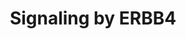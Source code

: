 ---
annotations:
- type: Pathway Ontology
  value: signaling pathway
authors:
- ReactomeTeam
- Anwesha
- Egonw
description: 'ERBB4, also known as HER4, belongs to the ERBB family of receptors,
  which also includes ERBB1 (EGFR/HER1), ERBB2 (HER2/NEU) and ERBB3 (HER3). Similar
  to EGFR, ERBB4 has an extracellular ligand binding domain, a single transmembrane
  domain and a cytoplasmic domain which contains an active tyrosine kinase and a C-tail
  with multiple phosphorylation sites. At least three and possibly four splicing isoforms
  of ERBB4 exist that differ in their C-tail and/or the extracellular juxtamembrane
  regions: ERBB4 JM-A CYT1, ERBB4 JM-A CYT2 and ERBB4 JM-B CYT1 (the existence of
  ERBB4 JM-B CYT2 has not been confirmed). <br><br>ERBB4 becomes activated by binding
  one of its seven ligands, three of which, HB-EGF, epiregulin EPR and betacellulin
  BTC, are EGF-like (Elenius et al. 1997, Riese et al. 1998), while four, NRG1, NRG2,
  NRG3 and NRG4, belong to the related neuregulin family (Tzahar et al. 1994, Carraway
  et al. 1997, Zhang et al. 1997, Hayes et al. 2007). Upon ligand binding, ERBB4 forms
  homodimers (Sweeney et al. 2000) or it heterodimerizes with ERBB2 (Li et al. 2007).
  Dimers of ERBB4 undergo trans-autophosphorylation on tyrosine residues in the C-tail
  (Cohen et al. 1996, Kaushansky et al. 2008, Hazan et al. 1990, Li et al. 2007),
  triggering downstream signaling cascades. The pathway Signaling by ERBB4 only shows
  signaling by ERBB4 homodimers. Signaling by heterodimers of ERBB4 and ERBB2 is shown
  in the pathway Signaling by ERBB2. Ligand-stimulated ERBB4 is also able to form
  heterodimers with ligand-stimulated EGFR (Cohen et al. 1996) and ligand-stimulated
  ERBB3 (Riese et al. 1995). Dimers of ERBB4 with EGFR and dimers of ERBB4 with ERBB3
  were demonstrated in mouse cell lines in which human ERBB4 and EGFR or ERBB3 were
  exogenously expressed. These heterodimers undergo trans-autophosphorylation. The
  promiscuous heteromerization of ERBBs adds combinatorial diversity to ERBB signaling
  processes. As ERBB4 binds more ligands than other ERBBs, but has restricted expression,
  ERBB4 expression channels responses to ERBB ligands. The signaling capabilities
  of the four receptors have been compared (Schulze et al. 2005).<br><br>As for other
  receptor tyrosine kinases, ERBB4 signaling effectors are largely dictated through
  binding of effector proteins to ERBB4 peptides that are phosphorylated upon ligand
  binding. All splicing isoforms of ERBB4 possess two tyrosine residues in the C-tail
  that serve as docking sites for SHC1 (Kaushansky et al. 2008, Pinkas-Kramarski et
  al. 1996, Cohen et al. 1996). Once bound to ERBB4, SHC1 becomes phosphorylated on
  tyrosine residues by the tyrosine kinase activity of ERBB4, which enables it to
  recruit the complex of GRB2 and SOS1, resulting in the guanyl-nucleotide exchange
  on RAS and activation of RAF and MAP kinase cascade (Kainulainen et al. 2000). <br><br>The
  CYT1 isoforms of ERBB4 also possess a C-tail tyrosine residue that, upon trans-autophosphorylation,
  serves as a docking site for the p85 alpha subunit of PI3K (Kaushansky et al. 2008,
  Cohen et al. 1996), leading to assembly of an active PI3K complex that converts
  PIP2 to PIP3 and activates AKT signaling (Kainulainen et al. 2000). <br><br>Besides
  signaling as a conventional transmembrane receptor kinase, ERBB4 differs from other
  ERBBs in that JM-A isoforms signal through efficient release of a soluble intracellular
  domain. Ligand activated homodimers of ERBB4 JM-A isoforms (ERBB4 JM-A CYT1 and
  ERBB4 JM-A CYT2) undergo proteolytic cleavage by ADAM17 (TACE) in the juxtamembrane
  region, resulting in shedding of the extracellular domain and formation of an 80
  kDa membrane bound ERBB4 fragment known as ERBB4 m80 (Rio et al. 2000, Cheng et
  al. 2003). ERBB4 m80 undergoes further proteolytic cleavage, mediated by the gamma-secretase
  complex, which releases the soluble 80 kDa ERBB4 intracellular domain, known as
  ERBB4 s80 or E4ICD, into the cytosol (Ni et al. 2001). ERBB4 s80 is able to translocate
  to the nucleus, promote nuclear translocation of various transcription factors,
  and act as a transcription co-factor. For example, in mammary cells, ERBB4 binds
  SH2 transcription factor STAT5A. ERBB4 s80 shuttles STAT5A to the nucleus, and actsa
  as a STAT5A co-factor in binding to and promoting transcription from the beta-casein
  (CSN2) promoter, and may be involved in the regulation of other lactation-related
  genes (Jones et al. 1999, Williams et al. 2004, Muraoka-Cook et al. 2008). ERBB4
  s80 binds activated estrogen receptor in the nucleus and acts as a transcriptional
  co-factor in promoting transcription of some estrogen-regulated genes, including
  progesterone receptor gene NR3C3 and CXCL12 (SDF1) (Zhu et al. 2006). In neuronal
  precursors, ERBB4 s80 binds the complex of TAB and NCOR1, helps to move the complex
  into the nucleus, and is a co-factor of TAB:NCOR1-mediated inhibition of expression
  of astrocyte differentiation genes GFAP and S100B (Sardi et al. 2006).<br><br>The
  C-tail of ERBB4 possesses several WW-domain binding motifs (three in CYT1 isoform
  and two in CYT2 isoform), which enable interaction of ERBB4 with WW-domain containing
  proteins. ERBB4 s80, through WW-domain binding motifs, interacts with YAP1 transcription
  factor, a known proto-oncogene, and is a co-regulator of YAP1-mediated transcription
  in association with TEAD transcription factors (Komuro et al. 2003, Omerovic et
  al. 2004). Hence, the WW binding motif couples ERBB4 to the major effector arm of
  the HIPPO signaling pathway. The tumor suppressor WWOX, another WW-domain containing
  protein, competes with YAP1 in binding to ERBB4 s80 and prevents translocation of
  ERBB4 s80 to the nucleus (Aqeilan et al. 2005).<br><br>WW-domain binding motifs
  in the C-tail of ERBB4 play an important role in the downregulation of ERBB4 receptor
  signaling, enabling the interaction of intact ERBB4, ERBB4 m80 and ERBB4 s80 with
  NEDD4 family of E3 ubiquitin ligases WWP1 and ITCH. The interaction of WWP1 and
  ITCH with intact ERBB4 is independent of receptor activation and autophosphorylation.
  Binding of WWP1 and ITCH ubiquitin ligases leads to ubiquitination of ERBB4 and
  its cleavage products, and subsequent degradation through both proteasomal and lysosomal
  routes (Omerovic et al. 2007, Feng et al. 2009). In addition, the s80 cleavage product
  of ERBB4 JM-A CYT-1 isoform is the target of NEDD4 ubiquitin ligase. NEDD4 binds
  ERBB4 JM-A CYT-1 s80 (ERBB4jmAcyt1s80) through its PIK3R1 interaction site and mediates
  ERBB4jmAcyt1s80 ubiquitination, thereby decreasing the amount of ERBB4jmAcyt1s80
  that reaches the nucleus (Zeng et al. 2009).<br><br>ERBB4 also binds the E3 ubiquitin
  ligase MDM2, and inhibitor of p53 (Arasada et al. 2005). Other proteins that bind
  to ERBB4 intracellular domain have been identified by co-immunoprecipitation and
  mass spectrometry (Gilmore-Hebert et al., 2010), and include transcriptional co-repressor
  TRIM28/KAP1, which promotes chromatin compaction. DNA damage signaling through ATM
  releases TRIM28-associated heterochromatinization. Interactions of ERBB4 with TRIM28
  and MDM2 may be important for integration of growth factor responses and DNA damage
  responses.<br><br>In human breast cancer cell lines, ERBB4 activation enhances anchorage-independent
  colony formation in soft agar but inhibits cell growth in a monolayer culture. Different
  ERBB4 ligands induce different gene expression changes in breast cancer cell lines.
  Some of the genes induced in response to ERBB4 signaling in breast cancer cell lines
  are RAB2, EPS15R and GATA4. It is not known if these gene are direct transcriptional
  targets of ERBB4 (Amin et al. 2004).<br><br>Transcriptome and ChIP-seq comparisons
  of full-length and intracellular domain isoforms in isogenic MCF10A mammary cell
  background have revealed the diversification of ERBB4 signaling engendered by alternative
  splicing and cleavage (Wali et al., 2014). ERBB4 broadly affected protease expression,
  cholesterol biosynthesis, HIF1-alpha signaling, and HIPPO signaling pathways, and
  other pathways were differentially activated by CYT1 and CYT2 isoforms. For example,
  CYT1 promoted expression of transcription factors TWIST1 and SNAIL1 that promote
  epithelial-mesenchymal transition. HIF1-alpha and HIPPO signaling are mediated,
  respectively, by binding of ERBB4 to HIF1-alpha and to YAP (Paatero et al., 2012,
  Komuro et al., 2003). ERBB4 increases activity of the transcription factor SREBF2,
  resulting in increased expression of SREBF2-target genes involved in cholesterol
  biosynthesis. The mechanism is not known and may involve facilitation of SREBF2
  cleavage through ERBB4-mediated PI3K signaling (Haskins et al. 2016).<br><br>In
  some contexts, ERBB4 promotes growth suppression or apoptosis (Penington et al.,
  2002). Activation of ERBB4 in breast cancer cell lines leads to JNK dependent increase
  in BRCA1 mRNA level and mitotic cell cycle delay, but the exact mechanism has not
  been elucidated (Muraoka Cook et al. 2006). The nature of growth responses may be
  connected with the spliced isoforms expressed. In comparisons of CYT1 vs CYT2 (full-length
  and ICD) expression in mammary cells, CYT1 was a weaker growth inducer, associated
  with attenuated MAPK signaling relative to CYT2 (Wali et al., 2014). ERBB4 s80 is
  also able to translocate to the mitochondrial matrix, presumably when its nuclear
  translocation is inhibited. Once in the mitochondrion, the BH3 domain of ERBB4,
  characteristic of BCL2 family members, may enable it to act as a pro apoptotic factor
  (Naresh et al. 2006).<br><br>ERBB4 plays important roles in the developing and adult
  nervous system. Erbb4 deficiency in somatostatin-expressing neurons of the thalamic
  reticular nucleus alters behaviors dependent on sensory selection (Ahrens et al.
  2015). NRG1-activated ERBB4 signaling enhances AMPA receptor responses through PKC-dependent
  AMPA receptor exocytosis. This results in an increased excitatory input to parvalbumin-expressing
  inhibitory neurons in the visual cortex and regulates visual cortical plasticity
  (Sun et al. 2016). NRG1-activated ERBB4 signaling is involved in GABAergic activity
  in amygdala which mediates fear conditioning (fear memory) (Lu et al. 2014). Conditional
  Erbb4 deletion from fast-spiking interneurons, chandelier and basket cells of the
  cerebral cortex leads to synaptic defects associated with increased locomotor activity
  and abnormal emotional, social and cognitive function that can be linked to some
  of the schizophrenia features. The level of GAD1 (GAD67) protein is reduced in the
  cortex of conditional Erbb4 mutants. GAD1 is a GABA synthesizing enzyme. Cortical
  mRNA levels of GAD67 are consistently decreased in schizophrenia (Del Pino et al.
  2014). Erbb4 is expressed in the GABAergic neurons of the bed nucleus stria terminalis,
  a part of the extended amygdala. Inhibition of NRG1-triggered ERBB4 signaling induces
  anxiety-like behavior, which depends on GABAergic neurotransmission. NRG1-ERBB4
  signaling stimulates presynaptic GABA release, but the exact mechanism is not known
  (Geng et al. 2016). NRG1 protects cortical interneurons against ischemic brain injury
  through ERBB4-mediated increase in GABAergic transmission (Guan et al. 2015). NRG2-activated
  ERBB4 can reduce the duration of GABAergic transmission by binding to GABA receptors
  at the postsynaptic membrane via their GABRA1 subunit and promoting endocytosis
  of GABA receptors (Mitchell et al. 2013). NRG1 promotes synchronization of prefrontal
  cortex interneurons in an ERBB4 dependent manner (Hou et al. 2014). NRG1-ERBB4 signaling
  protects neurons from the cell death induced by a mutant form of the amyloid precursor
  protein (APP) (Woo et al. 2012).<br><br>Clinical relevance of ERBB4 has been identified
  in several contexts. In cancer, putative and validated gain-of-function mutations
  or gene amplification that may be drivers have been identified at modest frequencies,
  and may also contribute to resistance to EGFR and ERBB2-targeted therapies. This
  is noteworthy as ERBB4 kinase activity is inhibited by pan-ERBB tyrosine kinase
  inhibitors, including lapatinib, which is approved by the US FDA. The reduced prevalence
  relative to EGFR and ERBB2 in cancer may reflect more restricted expression of ERBB4,
  or differential signaling, as specific ERBB4 isoforms have been linked to growth
  inhibition or apoptosis in experimental systems. ERBB2/ERBB4 heterodimers protect
  cardiomyocytes, so reduced activity of ERBB4 in patients treated with the ERBB2-targeted
  therapeutic antibody trastuzumab may contribute to the cardiotoxicity of this agent
  when used in combination with (cardiotoxic) anthracyclines.<br><br>With the importance
  of ERBB4 in developing and adult nervous system, NRG1 and/or ERBB4 polymorphisms,
  splicing aberrations and mutations have been linked to nervous system disorders
  including schizophrenia and amyotrophic lateral sclerosis, although these findings
  are not yet definitive.  View original pathway at [http://www.reactome.org/PathwayBrowser/#DIAGRAM=1236394
  Reactome].'
last-edited: 2021-01-25
organisms:
- Homo sapiens
redirect_from:
- /index.php/Pathway:WP2781
- /instance/WP2781
schema-jsonld:
- '@context': https://schema.org/
  '@id': https://wikipathways.github.io/pathways/WP2781.html
  '@type': Dataset
  creator:
    '@type': Organization
    name: WikiPathways
  description: 'ERBB4, also known as HER4, belongs to the ERBB family of receptors,
    which also includes ERBB1 (EGFR/HER1), ERBB2 (HER2/NEU) and ERBB3 (HER3). Similar
    to EGFR, ERBB4 has an extracellular ligand binding domain, a single transmembrane
    domain and a cytoplasmic domain which contains an active tyrosine kinase and a
    C-tail with multiple phosphorylation sites. At least three and possibly four splicing
    isoforms of ERBB4 exist that differ in their C-tail and/or the extracellular juxtamembrane
    regions: ERBB4 JM-A CYT1, ERBB4 JM-A CYT2 and ERBB4 JM-B CYT1 (the existence of
    ERBB4 JM-B CYT2 has not been confirmed). <br><br>ERBB4 becomes activated by binding
    one of its seven ligands, three of which, HB-EGF, epiregulin EPR and betacellulin
    BTC, are EGF-like (Elenius et al. 1997, Riese et al. 1998), while four, NRG1,
    NRG2, NRG3 and NRG4, belong to the related neuregulin family (Tzahar et al. 1994,
    Carraway et al. 1997, Zhang et al. 1997, Hayes et al. 2007). Upon ligand binding,
    ERBB4 forms homodimers (Sweeney et al. 2000) or it heterodimerizes with ERBB2
    (Li et al. 2007). Dimers of ERBB4 undergo trans-autophosphorylation on tyrosine
    residues in the C-tail (Cohen et al. 1996, Kaushansky et al. 2008, Hazan et al.
    1990, Li et al. 2007), triggering downstream signaling cascades. The pathway Signaling
    by ERBB4 only shows signaling by ERBB4 homodimers. Signaling by heterodimers of
    ERBB4 and ERBB2 is shown in the pathway Signaling by ERBB2. Ligand-stimulated
    ERBB4 is also able to form heterodimers with ligand-stimulated EGFR (Cohen et
    al. 1996) and ligand-stimulated ERBB3 (Riese et al. 1995). Dimers of ERBB4 with
    EGFR and dimers of ERBB4 with ERBB3 were demonstrated in mouse cell lines in which
    human ERBB4 and EGFR or ERBB3 were exogenously expressed. These heterodimers undergo
    trans-autophosphorylation. The promiscuous heteromerization of ERBBs adds combinatorial
    diversity to ERBB signaling processes. As ERBB4 binds more ligands than other
    ERBBs, but has restricted expression, ERBB4 expression channels responses to ERBB
    ligands. The signaling capabilities of the four receptors have been compared (Schulze
    et al. 2005).<br><br>As for other receptor tyrosine kinases, ERBB4 signaling effectors
    are largely dictated through binding of effector proteins to ERBB4 peptides that
    are phosphorylated upon ligand binding. All splicing isoforms of ERBB4 possess
    two tyrosine residues in the C-tail that serve as docking sites for SHC1 (Kaushansky
    et al. 2008, Pinkas-Kramarski et al. 1996, Cohen et al. 1996). Once bound to ERBB4,
    SHC1 becomes phosphorylated on tyrosine residues by the tyrosine kinase activity
    of ERBB4, which enables it to recruit the complex of GRB2 and SOS1, resulting
    in the guanyl-nucleotide exchange on RAS and activation of RAF and MAP kinase
    cascade (Kainulainen et al. 2000). <br><br>The CYT1 isoforms of ERBB4 also possess
    a C-tail tyrosine residue that, upon trans-autophosphorylation, serves as a docking
    site for the p85 alpha subunit of PI3K (Kaushansky et al. 2008, Cohen et al. 1996),
    leading to assembly of an active PI3K complex that converts PIP2 to PIP3 and activates
    AKT signaling (Kainulainen et al. 2000). <br><br>Besides signaling as a conventional
    transmembrane receptor kinase, ERBB4 differs from other ERBBs in that JM-A isoforms
    signal through efficient release of a soluble intracellular domain. Ligand activated
    homodimers of ERBB4 JM-A isoforms (ERBB4 JM-A CYT1 and ERBB4 JM-A CYT2) undergo
    proteolytic cleavage by ADAM17 (TACE) in the juxtamembrane region, resulting in
    shedding of the extracellular domain and formation of an 80 kDa membrane bound
    ERBB4 fragment known as ERBB4 m80 (Rio et al. 2000, Cheng et al. 2003). ERBB4
    m80 undergoes further proteolytic cleavage, mediated by the gamma-secretase complex,
    which releases the soluble 80 kDa ERBB4 intracellular domain, known as ERBB4 s80
    or E4ICD, into the cytosol (Ni et al. 2001). ERBB4 s80 is able to translocate
    to the nucleus, promote nuclear translocation of various transcription factors,
    and act as a transcription co-factor. For example, in mammary cells, ERBB4 binds
    SH2 transcription factor STAT5A. ERBB4 s80 shuttles STAT5A to the nucleus, and
    actsa as a STAT5A co-factor in binding to and promoting transcription from the
    beta-casein (CSN2) promoter, and may be involved in the regulation of other lactation-related
    genes (Jones et al. 1999, Williams et al. 2004, Muraoka-Cook et al. 2008). ERBB4
    s80 binds activated estrogen receptor in the nucleus and acts as a transcriptional
    co-factor in promoting transcription of some estrogen-regulated genes, including
    progesterone receptor gene NR3C3 and CXCL12 (SDF1) (Zhu et al. 2006). In neuronal
    precursors, ERBB4 s80 binds the complex of TAB and NCOR1, helps to move the complex
    into the nucleus, and is a co-factor of TAB:NCOR1-mediated inhibition of expression
    of astrocyte differentiation genes GFAP and S100B (Sardi et al. 2006).<br><br>The
    C-tail of ERBB4 possesses several WW-domain binding motifs (three in CYT1 isoform
    and two in CYT2 isoform), which enable interaction of ERBB4 with WW-domain containing
    proteins. ERBB4 s80, through WW-domain binding motifs, interacts with YAP1 transcription
    factor, a known proto-oncogene, and is a co-regulator of YAP1-mediated transcription
    in association with TEAD transcription factors (Komuro et al. 2003, Omerovic et
    al. 2004). Hence, the WW binding motif couples ERBB4 to the major effector arm
    of the HIPPO signaling pathway. The tumor suppressor WWOX, another WW-domain containing
    protein, competes with YAP1 in binding to ERBB4 s80 and prevents translocation
    of ERBB4 s80 to the nucleus (Aqeilan et al. 2005).<br><br>WW-domain binding motifs
    in the C-tail of ERBB4 play an important role in the downregulation of ERBB4 receptor
    signaling, enabling the interaction of intact ERBB4, ERBB4 m80 and ERBB4 s80 with
    NEDD4 family of E3 ubiquitin ligases WWP1 and ITCH. The interaction of WWP1 and
    ITCH with intact ERBB4 is independent of receptor activation and autophosphorylation.
    Binding of WWP1 and ITCH ubiquitin ligases leads to ubiquitination of ERBB4 and
    its cleavage products, and subsequent degradation through both proteasomal and
    lysosomal routes (Omerovic et al. 2007, Feng et al. 2009). In addition, the s80
    cleavage product of ERBB4 JM-A CYT-1 isoform is the target of NEDD4 ubiquitin
    ligase. NEDD4 binds ERBB4 JM-A CYT-1 s80 (ERBB4jmAcyt1s80) through its PIK3R1
    interaction site and mediates ERBB4jmAcyt1s80 ubiquitination, thereby decreasing
    the amount of ERBB4jmAcyt1s80 that reaches the nucleus (Zeng et al. 2009).<br><br>ERBB4
    also binds the E3 ubiquitin ligase MDM2, and inhibitor of p53 (Arasada et al.
    2005). Other proteins that bind to ERBB4 intracellular domain have been identified
    by co-immunoprecipitation and mass spectrometry (Gilmore-Hebert et al., 2010),
    and include transcriptional co-repressor TRIM28/KAP1, which promotes chromatin
    compaction. DNA damage signaling through ATM releases TRIM28-associated heterochromatinization.
    Interactions of ERBB4 with TRIM28 and MDM2 may be important for integration of
    growth factor responses and DNA damage responses.<br><br>In human breast cancer
    cell lines, ERBB4 activation enhances anchorage-independent colony formation in
    soft agar but inhibits cell growth in a monolayer culture. Different ERBB4 ligands
    induce different gene expression changes in breast cancer cell lines. Some of
    the genes induced in response to ERBB4 signaling in breast cancer cell lines are
    RAB2, EPS15R and GATA4. It is not known if these gene are direct transcriptional
    targets of ERBB4 (Amin et al. 2004).<br><br>Transcriptome and ChIP-seq comparisons
    of full-length and intracellular domain isoforms in isogenic MCF10A mammary cell
    background have revealed the diversification of ERBB4 signaling engendered by
    alternative splicing and cleavage (Wali et al., 2014). ERBB4 broadly affected
    protease expression, cholesterol biosynthesis, HIF1-alpha signaling, and HIPPO
    signaling pathways, and other pathways were differentially activated by CYT1 and
    CYT2 isoforms. For example, CYT1 promoted expression of transcription factors
    TWIST1 and SNAIL1 that promote epithelial-mesenchymal transition. HIF1-alpha and
    HIPPO signaling are mediated, respectively, by binding of ERBB4 to HIF1-alpha
    and to YAP (Paatero et al., 2012, Komuro et al., 2003). ERBB4 increases activity
    of the transcription factor SREBF2, resulting in increased expression of SREBF2-target
    genes involved in cholesterol biosynthesis. The mechanism is not known and may
    involve facilitation of SREBF2 cleavage through ERBB4-mediated PI3K signaling
    (Haskins et al. 2016).<br><br>In some contexts, ERBB4 promotes growth suppression
    or apoptosis (Penington et al., 2002). Activation of ERBB4 in breast cancer cell
    lines leads to JNK dependent increase in BRCA1 mRNA level and mitotic cell cycle
    delay, but the exact mechanism has not been elucidated (Muraoka Cook et al. 2006).
    The nature of growth responses may be connected with the spliced isoforms expressed.
    In comparisons of CYT1 vs CYT2 (full-length and ICD) expression in mammary cells,
    CYT1 was a weaker growth inducer, associated with attenuated MAPK signaling relative
    to CYT2 (Wali et al., 2014). ERBB4 s80 is also able to translocate to the mitochondrial
    matrix, presumably when its nuclear translocation is inhibited. Once in the mitochondrion,
    the BH3 domain of ERBB4, characteristic of BCL2 family members, may enable it
    to act as a pro apoptotic factor (Naresh et al. 2006).<br><br>ERBB4 plays important
    roles in the developing and adult nervous system. Erbb4 deficiency in somatostatin-expressing
    neurons of the thalamic reticular nucleus alters behaviors dependent on sensory
    selection (Ahrens et al. 2015). NRG1-activated ERBB4 signaling enhances AMPA receptor
    responses through PKC-dependent AMPA receptor exocytosis. This results in an increased
    excitatory input to parvalbumin-expressing inhibitory neurons in the visual cortex
    and regulates visual cortical plasticity (Sun et al. 2016). NRG1-activated ERBB4
    signaling is involved in GABAergic activity in amygdala which mediates fear conditioning
    (fear memory) (Lu et al. 2014). Conditional Erbb4 deletion from fast-spiking interneurons,
    chandelier and basket cells of the cerebral cortex leads to synaptic defects associated
    with increased locomotor activity and abnormal emotional, social and cognitive
    function that can be linked to some of the schizophrenia features. The level of
    GAD1 (GAD67) protein is reduced in the cortex of conditional Erbb4 mutants. GAD1
    is a GABA synthesizing enzyme. Cortical mRNA levels of GAD67 are consistently
    decreased in schizophrenia (Del Pino et al. 2014). Erbb4 is expressed in the GABAergic
    neurons of the bed nucleus stria terminalis, a part of the extended amygdala.
    Inhibition of NRG1-triggered ERBB4 signaling induces anxiety-like behavior, which
    depends on GABAergic neurotransmission. NRG1-ERBB4 signaling stimulates presynaptic
    GABA release, but the exact mechanism is not known (Geng et al. 2016). NRG1 protects
    cortical interneurons against ischemic brain injury through ERBB4-mediated increase
    in GABAergic transmission (Guan et al. 2015). NRG2-activated ERBB4 can reduce
    the duration of GABAergic transmission by binding to GABA receptors at the postsynaptic
    membrane via their GABRA1 subunit and promoting endocytosis of GABA receptors
    (Mitchell et al. 2013). NRG1 promotes synchronization of prefrontal cortex interneurons
    in an ERBB4 dependent manner (Hou et al. 2014). NRG1-ERBB4 signaling protects
    neurons from the cell death induced by a mutant form of the amyloid precursor
    protein (APP) (Woo et al. 2012).<br><br>Clinical relevance of ERBB4 has been identified
    in several contexts. In cancer, putative and validated gain-of-function mutations
    or gene amplification that may be drivers have been identified at modest frequencies,
    and may also contribute to resistance to EGFR and ERBB2-targeted therapies. This
    is noteworthy as ERBB4 kinase activity is inhibited by pan-ERBB tyrosine kinase
    inhibitors, including lapatinib, which is approved by the US FDA. The reduced
    prevalence relative to EGFR and ERBB2 in cancer may reflect more restricted expression
    of ERBB4, or differential signaling, as specific ERBB4 isoforms have been linked
    to growth inhibition or apoptosis in experimental systems. ERBB2/ERBB4 heterodimers
    protect cardiomyocytes, so reduced activity of ERBB4 in patients treated with
    the ERBB2-targeted therapeutic antibody trastuzumab may contribute to the cardiotoxicity
    of this agent when used in combination with (cardiotoxic) anthracyclines.<br><br>With
    the importance of ERBB4 in developing and adult nervous system, NRG1 and/or ERBB4
    polymorphisms, splicing aberrations and mutations have been linked to nervous
    system disorders including schizophrenia and amyotrophic lateral sclerosis, although
    these findings are not yet definitive.  View original pathway at [http://www.reactome.org/PathwayBrowser/#DIAGRAM=1236394
    Reactome].'
  keywords:
  - TAB2:NCOR1
  - heterodimer
  - 'GABA '
  - 'ERBB3-1 '
  - ADP
  - 'ADAP1 gene '
  - ERBB4:ERBB3
  - ERBB4:DLG4
  - p-ERBB4cyt1
  - SHC1
  - signaling
  - ligands
  - SPARC
  - ESR1:ESTG
  - p21 RAS:GTP
  - ERBB4s80:WWOX
  - 'GABRB3 '
  - PI(4,5)P2
  - homodimers
  - APOE gene
  - 'UBA52(1-76) '
  - ERBB4
  - 'S-Farn-Me KRAS4B '
  - gamma-secretase
  - 'PSENEN '
  - 'PSEN2(298-448) '
  - CSN2 gene
  - PI(3,4,5)P3
  - ERBB4s80:ESR1:estrogen:PGR gene
  - 'p-ERBB4cyt1 homodimers '
  - 'Neuregulins '
  - 'p-Y1172,Y1226-ERBB4 JM-A CYT-2 isoform '
  - 'UBC(305-380) '
  - 'ERBB4 JM-A CYT-2 isoform '
  - SPARC gene
  - ERBB4s80:TAB2:NCOR1
  - gene expression
  - ERBB4s80:APOE gene
  - 'S-Farn-Me-PalmS KRAS4A '
  - RAF/MAP kinase
  - 'UBC(609-684) '
  - Ub
  - ERBB4s80:SPARC gene
  - ERBB4jmAcyt1s80:MXD4
  - 'Zn2+ '
  - 'ITCH '
  - Signaling by Hippo
  - ERBB4s80:ESR1:estrogen:ERBB4 gene
  - 'NRG1 '
  - 'WWP1 '
  - 'GABRQ '
  - ERBB4s80:YAP1
  - 'UBC(381-456) '
  - SHC1:p-ERBB4
  - ERBB4s80:p-Y694-STAT5A
  - CXCL12 gene
  - ERBB4jmAcyt1s80
  - ERBB4 gene
  - CXCL12(22-93)
  - 'GTP '
  - 'GABRB1 '
  - MyrG-p-Y419-SRC
  - 'UBB(153-228) '
  - 'UBC(1-76) '
  - 'ERBB4jmAcyt1ECD '
  - 'WWOX '
  - 'NRG2:p-ERBB4cyt1 homodimers '
  - 'ERBB4jmAcyt2m80 '
  - 'ERBB4cyt1 homodimers '
  - ERBB4:EGFR
  - GFAP
  - Ub-ERBB4:WWP1/ITCH
  - ERBB4/ERBB4m80/ERBB4s80
  - 'ERBB4 '
  - ERBB4s80:p-Y694-STAT5A:CSN2 gene
  - 'NCOR1 '
  - ATP
  - p-Y694-STAT5A
  - 'ERBB4 gene '
  - 'ERBB4jmAcyt2ECD '
  - 'GABRA1 '
  - p-ERBB4 homodimers
  - 'p-Y694-STAT5A '
  - 'S100B gene '
  - ERBB4m80
  - dimer
  - 'UBC(457-532) '
  - ADAP1 gene
  - PGR
  - 'p-Y349,Y350-SHC1 '
  - p21 RAS:GDP
  - ERBB4s80
  - 'PIK3CA '
  - 'p-Y1056,Y1188,Y1242-ERBB4 JM-A CYT-1 isoform '
  - ERBB4s80:TAB2:NCOR1:S100B gene
  - 'UBC(229-304) '
  - ERBB4s80:ESR1:estrogen:CXCL12 gene
  - ERBB4 homodimers
  - 'SHC1 '
  - 'APH1B '
  - YAP1- and WWTR1
  - 'p-Y1046,Y1178,Y1232-ERBB4 JM-B CYT-1 isoform '
  - ERBB4s80:ESR1:estrogen
  - Ub-ERBB4jmAcyt1s80:NEDD4
  - 'MXD4 gene '
  - homodimers:GABRA1
  - cascade
  - PGR gene
  - 'GDP '
  - ERBB4s80:ADAP1 gene
  - 'UBC(533-608) '
  - 'PIK3R1 '
  - ERBB4jmAcyt1s80:NEDD4
  - 'MyrG-p-Y419-SRC '
  - NEDD4
  - 'ERBB4 JM-B CYT-1 isoform '
  - 'EGFR '
  - 'S-Farn-Me-2xPalmS HRAS '
  - ADAP1
  - 'PSEN1(1-298) '
  - 'UBC(77-152) '
  - YAP1
  - 'UBC(153-228) '
  - GFAP gene
  - receptors and
  - 'CSN2 gene '
  - 'ERBB4 CYT-1 isoforms '
  - ERBB4s80:MyrG-p-Y419-SRC
  - 'GABRG2 '
  - 'SPARC gene '
  - 'PSEN2(1-297) '
  - 'APOE gene '
  - 'GRB2-1 '
  - ERBB4_ECD
  - 'ERBB4jmAcyt1m80 '
  - 'CXCL12 gene '
  - 'YAP1 '
  - GTP
  - PIK3CA:PIK3R1
  - GABRA1
  - PI3K:p-ERBB4cyt1
  - p-ERBB4 JM-A
  - 'ERBB4s80 '
  - Activation of NMDA
  - EGF:EGFR
  - DLG4
  - 'PGR gene '
  - 'ERBB4jmAcyt2s80 '
  - S100B
  - GRB2-1:SOS1
  - 'UBB(1-76) '
  - NRG1/2:ERBB3
  - p-Y349,350-SHC1:p-ERBB4
  - gene
  - ERBB4s80:STMN1 gene
  - heteropentamers:GABA
  - 'DLG4 '
  - MXD4
  - ligands:ERBB4
  - S100B gene
  - 'PSEN1(299-467) '
  - ERBB4/m80/s80:WWP1/ITCH
  - NRGs/EGF-like
  - GRB2:SOS1:p-Y349,350-SHC1:p-ERBB4
  - 'TAB2 '
  - 'RPS27A(1-76) '
  - homodimer
  - MXD4 gene
  - ADAM17
  - 'EGF-like ligands '
  - 'GFAP gene '
  - 'UBB(77-152) '
  - 'ADAM17 '
  - WWP1/ITCH
  - PIP3 activates AKT
  - CSN2
  - WWOX
  - 'NRG2 '
  - 'STMN1 gene '
  - STMN1
  - 'NEDD4 '
  - postsynaptic events
  - 'SOS1 '
  - 'ESTG '
  - 'S-Farn-Me PalmS NRAS '
  - 'APH1A '
  - GDP
  - 'NCSTN '
  - Prolactin receptor
  - APOE
  - complex
  - 'ERBB4 JM-A CYT-1 isoform '
  - 'EGF '
  - NRG2:p-ERBB4
  - 'ESR1 '
  - (TAZ)-stimulated
  - 'GABRG3 '
  - STMN1 gene
  - ERBB4s80:TAB2:NCOR1:GFAP gene
  - 'GABRB2 '
  - 'ERBB4jmAcyt1s80 '
  - 'ERBB4m80 '
  license: CC0
  name: Signaling by ERBB4
seo: CreativeWork
title: Signaling by ERBB4
wpid: WP2781
---